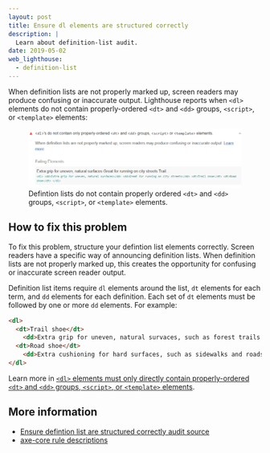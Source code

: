 ```yaml
---
layout: post
title: Ensure dl elements are structured correctly
description: |
  Learn about definition-list audit.
date: 2019-05-02
web_lighthouse:
  - definition-list
---
```


When definition lists are not properly marked up,
screen readers may produce confusing or inaccurate output.
Lighthouse reports when `<dl>` elements do not contain properly-ordered `<dt>` and `<dd>` groups,
`<script>`, or `<template>` elements:

<figure class="w-figure">
  <img class="w-screenshot w-screenshot--filled" src="definition-list.png" alt="Lighthouse audit showing definition lists do not contain properly ordered <dt> and <dd> groups, <script>, or <template> elements">
  <figcaption class="w-figcaption">
    Defintion lists do not contain properly ordered <code>&lt;dt></code> and <code>&lt;dd></code> groups,
    <code>&lt;script></code>, or <code>&lt;template></code> elements.
  </figcaption>
</figure>

## How to fix this problem

To fix this problem,
structure your defintion list elements correctly.
Screen readers have a specific way of announcing definition lists.
When definition lists are not properly marked up,
this creates the opportunity for confusing or inaccurate screen reader output.

Definition list items require `dl` elements around the list,
`dt` elements for each term, and `dd` elements for each definition.
Each set of `dt` elements must be followed by one or more `dd` elements.
For example:

```html
<dl>
  <dt>Trail shoe</dt>
    <dd>Extra grip for uneven, natural survaces, such as forest trails.</dd>
  <dt>Road shoe</dt>
    <dd>Extra cushioning for hard surfaces, such as sidewalks and roads.</dd>
</dl>
```

Learn more in
[`<dl>` elements must only directly contain properly-ordered `<dt>` and `<dd>` groups, `<script>`, or `<template>` elements](https://dequeuniversity.com/rules/axe/3.3/definition-list).

<!--
## How this audit impacts overall Lighthouse score

Todo. I have no idea how accessibility scoring is working!
-->
## More information

- [Ensure defintion list are structured correctly audit source](https://github.com/GoogleChrome/lighthouse/blob/master/lighthouse-core/audits/accessibility/definition-list.js)
- [axe-core rule descriptions](https://github.com/dequelabs/axe-core/blob/develop/doc/rule-descriptions.md)
